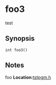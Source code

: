 # foo3
test 
## Synopsis
```
int foo3()
```

## Notes
foo
**Location:**<A HREF="../../../../tstpgm.h#foo3">tstpgm.h</A>
